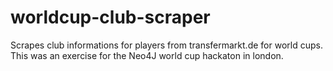 worldcup-club-scraper
=====================

Scrapes club informations for players from transfermarkt.de for world cups. This was an exercise for the Neo4J world cup hackaton in london.
